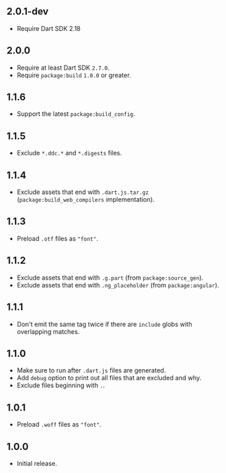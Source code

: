 ## 2.0.1-dev

- Require Dart SDK 2.18

## 2.0.0

- Require at least Dart SDK `2.7.0`.
- Require `package:build` `1.0.0` or greater.

## 1.1.6

- Support the latest `package:build_config`.

## 1.1.5

- Exclude `*.ddc.*` and `*.digests` files.

## 1.1.4

- Exclude assets that end with `.dart.js.tar.gz`
  (`package:build_web_compilers` implementation).

## 1.1.3

- Preload `.otf` files as `"font"`. 

## 1.1.2

- Exclude assets that end with `.g.part` (from `package:source_gen`).
- Exclude assets that end with `.ng_placeholder` (from `package:angular`).

## 1.1.1

- Don't emit the same tag twice if there are `include` globs with overlapping
  matches.

## 1.1.0

- Make sure to run after `.dart.js` files are generated.
- Add `debug` option to print out all files that are excluded and why.
- Exclude files beginning with `.`.

## 1.0.1

- Preload `.woff` files as `"font"`. 

## 1.0.0

- Initial release.
